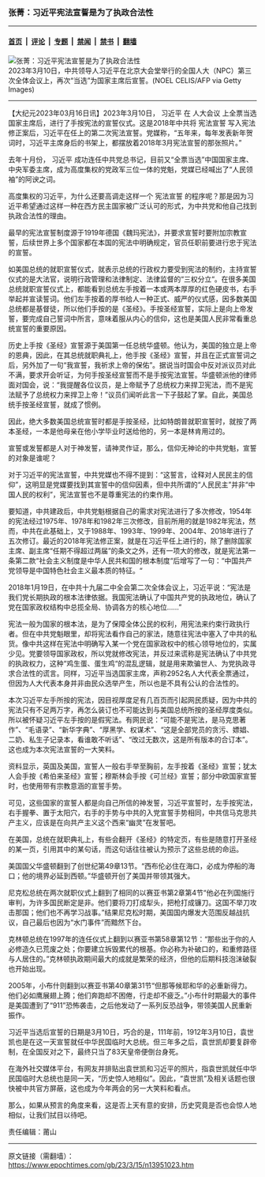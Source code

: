 ### 张菁：习近平宪法宣誓是为了执政合法性

---

#### [首页](../../../..?n13951023) &nbsp;|&nbsp; [评论](../../../../../epoch-comment?n13951023) &nbsp;|&nbsp; [专题](../../../../../epoch-special?n13951023) &nbsp;|&nbsp; [禁闻](../../../../../epoch-news?n13951023) &nbsp;|&nbsp; [禁书](../../../../../books?n13951023) &nbsp;|&nbsp; [翻墙](https://github.com/gfw-breaker/nogfw/blob/master/README.md?n13951023)


<div><img alt="张菁：习近平宪法宣誓是为了执政合法性" class="attachment-djy_600_400 size-djy_600_400 wp-post-image" src="https://i.epochtimes.com/assets/uploads/2023/03/id13948898-GettyImages-1247979942-600x400.jpg"/>
<div class="caption">
 2023年3月10日，中共领导人习近平在北京大会堂举行的全国人大（NPC）第三次全体会议上，再次“当选”为国家主席后宣誓。(NOEL CELIS/AFP via Getty Images)
</div></div><hr/><div class="post_content" id="artbody" itemprop="articleBody">
 <!-- article content begin -->
 <p>
  【大纪元2023年03月16日讯】2023年3月10日，
  <ok href="https://www.epochtimes.com/gb/tag/%E4%B9%A0%E8%BF%91%E5%B9%B3.html">
   习近平
  </ok>
  在
  <ok href="https://www.epochtimes.com/gb/tag/%E4%BA%BA%E5%A4%A7%E4%BC%9A%E8%AE%AE.html">
   人大会议
  </ok>
  上全票当选国家主席后，进行了手按宪法的宣誓仪式。这是2018年中共将
  <ok href="https://www.epochtimes.com/gb/tag/%E5%AE%AA%E6%B3%95%E5%AE%A3%E8%AA%93.html">
   宪法宣誓
  </ok>
  写入宪法修正案后，习近平在任上的第二次宪法宣誓。党媒称，“五年来，每年发表新年贺词时，习近平主席身后的书架上，都摆放着2018年3月宪法宣誓的那张照片。”
 </p>
 <p>
  去年十月份，
  <ok href="https://www.epochtimes.com/gb/tag/%E4%B9%A0%E8%BF%91%E5%B9%B3.html">
   习近平
  </ok>
  成功连任中共党总书记，目前又“全票当选”中国国家主席、中央军委主席，成为高度集权的党政军三位一体的党魁，党媒已经喊出了“人民领袖”的阿谀之词。
 </p>
 <p>
  高度集权的习近平，为什么还要高调走这样一个
  <ok href="https://www.epochtimes.com/gb/tag/%E5%AE%AA%E6%B3%95%E5%AE%A3%E8%AA%93.html">
   宪法宣誓
  </ok>
  的程序呢？那是因为习近平希望通过这样一种在西方民主国家被广泛认可的形式，为中共党和他自己找到执政合法性的理由。
 </p>
 <p>
  最早的宪法宣誓制度源于1919年德国《魏玛宪法》，并要求宣誓时要附加宗教宣誓，后续世界上多个国家都在本国的宪法中明确规定，官员任职前要进行忠于宪法的宣誓。
 </p>
 <p>
  如美国总统的就职宣誓仪式，就表示总统的行政权力要受到宪法的制约，主持宣誓仪式的是大法官，说明行政管理和法律制定、法律监督的“三权分立“。在很多美国总统就职宣誓仪式上，都能看到总统左手按着一本或两本厚厚的红色硬皮书，右手举起并宣读誓词。他们左手按着的厚书给人一种正式、威严的仪式感，因多数美国总统都是基督徒，所以他们手按的是《圣经》。手按圣经宣誓，实际上是向上帝发誓，要完成自己誓词中所言，意味着服从内心的信仰，这也是美国人民非常看重总统宣誓的重要原因。
 </p>
 <p>
  历史上手按《圣经》宣誓源于美国第一任总统华盛顿。他认为，美国的独立是上帝的恩典，因此，在其总统就职典礼上，他手按《圣经》宣誓，并且在正式宣誓词之后，另外加了一句“我宣誓，我祈求上帝的保佑”。据说当时国会中反对派议员对此不满，要求开会听证，为何手按圣经宣誓而不是手按宪法宣誓。华盛顿派他的律师面对国会，说：“我提醒各位议员，是上帝赋予了总统权力来捍卫宪法，而不是宪法赋予了总统权力来捍卫上帝！”议员们闻听此言一下子鼓起了掌。自此，美国总统手按圣经宣誓，就成了惯例。
 </p>
 <p>
  因此，绝大多数美国总统宣誓时都是手按圣经，比如特朗普就职宣誓时，就按了两本圣经，一本是他母亲在他小学毕业时送给他的，另一本是林肯用过的。
 </p>
 <p>
  宣誓或发誓都是人对于神发誓，请神灵作证，那么，信仰无神论的中共党魁，宣誓的对象是谁呢？
 </p>
 <p>
  对于习近平的宪法宣誓，中共党媒也不得不提到：“这誓言，诠释对人民民主的信仰”，这明显是党媒要找到其宣誓中的信仰因素，但中共所谓的“人民民主”并非“中国人民的权利”，宪法宣誓也不是尊重宪法的约束作用。
 </p>
 <p>
  要知道，中共建政后，中共党魁根据自己的需求对宪法进行了多次修改，1954年的宪法经过1975年、1978年和1982年三次修改，目前所用的就是1982年宪法，然而，中共在此基础上，又于1988年、1993年、1999年、2004年、2018年进行了五次修订。最近的2018年宪法修正案，就是在习近平任上进行的，除了删除国家主席、副主席“任期不得超过两届”的条文之外，还有一项大的修改，就是宪法第一条第二款“社会主义制度是中华人民共和国的根本制度“后增写了一句：“中国共产党领导是中国特色社会主义最本质的特征。“
 </p>
 <p>
  2018年1月19日，在中共十九届二中全会第二次全体会议上，习近平说：“宪法是我们党长期执政的根本法律依据。我国宪法确认了中国共产党的执政地位，确认了党在国家政权结构中总揽全局、协调各方的核心地位……”
 </p>
 <p>
  宪法一般为国家的根本法，是为了保障全体公民的权利，用宪法来约束行政执行者。但在中共党魁眼里，却将宪法看作自己的家法，随意往宪法中塞入了中共的私货。像中共这样在宪法中明确写入某一个党在国家政权中的核心领导地位的，实属少见。党要领导国家政权，所以党就修改宪法，并反过来谎称是宪法确认了中共党的执政权力，这种“鸡生蛋、蛋生鸡“的混乱逻辑，就是用来欺骗世人、为党执政寻求合法性的谎言。同样，习近平当选国家主席，声称2952名人大代表全票通过，但因为人大代表本身并非由民众选举产生，所以也是不具有公认的合法性的。
 </p>
 <p>
  本次习近平左手所按的宪法，因目视厚度足有几百页而引起网民质疑，因为中共的宪法只有不足两万字，再怎么装订也不可能达到与美国总统所按的圣经厚度类似。所以被怀疑习近平左手按的是假宪法。有网民说：“可能不是宪法，是马克思著作”、“毛语录”、“新华字典”、“厚黑学、权谋术”、“这是全部党员的贪污、嫖娼、二奶、私生子记录本，看谁敢不听话”、“改过无数次，这是所有版本的合订本”。这也成为本次宪法宣誓的一大笑料。
 </p>
 <p>
  资料显示，英国及美国，宣誓人一般右手举至胸前，左手按着《圣经》宣誓；犹太人会手按《希伯来圣经》宣誓；穆斯林会手按《可兰经》宣誓；部分中欧国家宣誓时，也使用带有宗教意涵的宣誓手势。
 </p>
 <p>
  可见，这些国家的宣誓人都是向自己所信的神发誓，习近平宣誓时，左手按宪法，右手握拳、置于太阳穴，右手的手势与中共的入党宣誓手势相同，中共信马克思共产主义，应该是在向共产主义这个西来“幽灵”在发誓吧。
 </p>
 <p>
  在美国，总统在就职典礼上，有些会翻开《圣经》的特定页，有些是随意打开圣经的某一页，引用其中的某句话，而这句话往往被认为预示了这些总统的命运。
 </p>
 <p>
  美国国父华盛顿翻到了创世纪第49章13节。“西布伦必住在海口，必成为停船的海口；他的境界必延到西顿。”华盛顿开创了美国并带领其强大。
 </p>
 <p>
  尼克松总统在两次就职仪式上翻到了相同的以赛亚书第2章第4节“他必在列国施行审判，为许多国民断定是非。他们要将刀打成犁头，把枪打成镰刀。这国不举刀攻击那国；他们也不再学习战事。”结果尼克松时期，美国国内爆发大范围反越战抗议，自己最后也因为“水门事件”而黯然下台。
 </p>
 <p>
  克林顿总统在1997年的连任仪式上翻到以赛亚书第58章第12节：“那些出于你的人必修造久已荒废之处；你要建立拆毁累代的根基。你必称为补破口的，和重修路径与人居住的。”克林顿执政期间最大的成就是繁荣的经济，但他的后期科技泡沫破裂也开始出现。
 </p>
 <p>
  2005年，小布什则翻到以赛亚书第40章第31节“但那等候耶和华的必重新得力。他们必如鹰展翅上腾；他们奔跑却不困倦，行走却不疲乏。”小布什时期最大的事件是美国遭到了“911”恐怖袭击，之后他发动了一系列反恐战争，带领美国人民重新振作。
 </p>
 <p>
  习近平当选后宣誓的日期是3月10日，巧合的是，111年前，1912年3月10日，袁世凯也是在这一天宣誓就任中华民国临时大总统。但三年多之后，袁世凯却要复辟帝制，在全国反对之下，最终只当了83天皇帝便倒台身死。
 </p>
 <p>
  在海外社交媒体平台，有网友并排贴出袁世凯和习近平的照片，指袁世凯就任中华民国临时大总统也是同一天，“历史惊人地相似”。因此，“袁世凯”及相关话题也很快被中共官方屏蔽，这也成为今年两会的另一大笑料和看点。
 </p>
 <p>
  那么，如果从预言的角度来看，这是否上天有意的安排，历史究竟是否也会惊人地相似，让我们拭目以待吧。
 </p>
 <p>
  责任编辑：莆山
 </p>
 <!-- article content end -->
 <div id="below_article_ad">
 </div>
</div>


---

原文链接（需翻墙）：https://www.epochtimes.com/gb/23/3/15/n13951023.htm